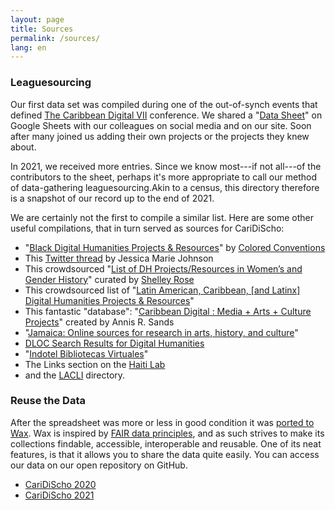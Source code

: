 ```yaml
---
layout: page
title: Sources
permalink: /sources/
lang: en
---
```


### Leaguesourcing

Our first data set was compiled during one of the out-of-synch events that defined [The Caribbean Digital VII](http://caribbeandigitalnyc.net/2020/directory/) conference. We shared a "[Data Sheet](https://docs.google.com/spreadsheets/d/1PfgI0GrQR60gwRFVIZmZtWae9JyAMpZNFOZRe5xsMsg/edit#gid=1461016146)" on Google Sheets with our colleagues on social media and on our site. Soon after many joined us adding their own projects or the projects they knew about.

In 2021, we received more entries. Since we know most---if not all---of the contributors to the sheet, perhaps it's more appropriate to call our method of data-gathering leaguesourcing.Akin to a census, this directory therefore is a snapshot of our record up to the end of 2021.

We are certainly not the first to compile a similar list. Here are some other useful compilations, that in turn served as sources for CariDiScho:

- "[Black Digital Humanities Projects & Resources](https://docs.google.com/document/d/1rZwucjyAAR7QiEZl238_hhRPXo5-UKXt2_KCrwPZkiQ/edit#heading=h.lfar8xoosxqv)" by [Colored Conventions](https://twitter.com/CCP_org)
- This [Twitter thread](https://twitter.com/jmjafrx/status/1285202367605022720) by Jessica Marie Johnson
- This crowdsourced "[List of DH Projects/Resources in Women’s and Gender History](https://docs.google.com/document/d/1u-5vO2oQDUcqcBkvK9BUlzOPYxIPFZxXgC1quUZv37c/edit)" curated by [Shelley Rose](https://twitter.com/shelleyerose)
- This crowdsourced list of "[Latin American, Caribbean, \[and Latinx\] Digital Humanities Projects & Resources](https://docs.google.com/document/d/1JE5s77JETxUC6Qx_ZOd7aiRxfr2WBPNDweTemJGcYT8/edit#heading=h.epa9pw1nzaoj)"
- This fantastic "database": "[Caribbean Digital : Media + Arts + Culture Projects](https://docs.google.com/spreadsheets/d/1_v7LmyvN7Xwgev0Fqhs22gzUxraB5sZoZ9amF8G2cxE/edit#gid=0)" created by Annis R. Sands
- "[Jamaica: Online sources for research in arts, history, and culture](https://crln.acrl.org/index.php/crlnews/article/view/9496/10780)"
- [DLOC Search Results for Digital Humanities](https://dloc.com/results?q=Digital+Humanities)
- "[Indotel Bibliotecas Virtuales](http://cti.indotel.gob.do/bibliotecas-virtuales/)"
- The Links section on the [Haiti Lab](https://sites.duke.edu/haitilab/)
- and the [LACLI](https://salalm.org/lane/lacli/) directory.

### Reuse the Data

After the spreadsheet was more or less in good condition it was [ported to Wax](https://minicomp.github.io/wax/). Wax is inspired by [FAIR data principles](https://journal.code4lib.org/articles/13427), and as such strives to make its collections findable, accessible, interoperable and reusable. One of its neat features, is that it allows you to share the data quite easily. You can access our data on our open repository on GitHub.

- [CariDiScho 2020](https://github.com/elotroalex/caridischo/blob/main/_data/archived/2020.csv)
- [CariDiScho 2021](https://github.com/elotroalex/caridischo/blob/main/_data/)
